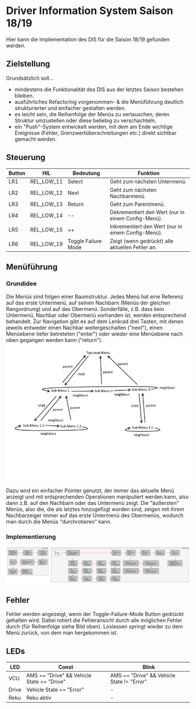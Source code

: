 # Driver Information System Saison 18/19

Hier kann die Implementation des DIS für die Saison 18/19 gefunden werden. 

## Zielstellung
Grundsätzlich soll...

* mindestens die Funktionalität des DIS aus der letztes Saison bestehen bleiben.
* ausführliches Refactoring vorgenommen- & die Menüführung deutlich strukturierter und einfacher gestalten werden.
* es leicht sein, die Reihenfolge der Menüs zu vertauschen, deren Struktur umzustellen oder diese beliebig zu verschachteln.
* ein "Push"-System entwickelt werden, mit dem am Ende wichtige Ereignisse (Fehler, Grenzwertüberschreitungen etc.) direkt sichtbar gemacht werden.

## Steuerung

| Button | HIL         | Bedeutung           | Funktion                                           |
|--------|-------------|---------------------|----------------------------------------------------|
| LR1    | REL_LOW_11  | Select              | Geht zum nächsten Untermenü.                       |
| LR2    | REL_LOW_12  | Next                | Geht zum nächsten Nachbarmenü.                     |
| LR3    | REL_LOW_13  | Return              | Geht zum Parentmenü.                               |
| LR4    | REL_LOW_14  | --                  | Dekrementiert den Wert (nur in einem Config-Menü). |
| LR5    | REL_LOW_15  | ++                  | Inkrementiert den Wert (nur in einem Config-Menü). |
| LR6    | REL_LOW_19  | Toggle Failure Mode | Zeigt (wenn gedrückt) alle aktuellen Fehler an.    |

## Menüführung
### Grundidee
Die Menüs sind folgen einer Baumstruktur. Jedes Menü hat eine Referenz auf das 
erste Untermenü, auf seinen Nachbarn (Menüs der gleichen Rangordnung) und auf das Obermenü. Sonderfälle, z.B. dass kein Untermenü, Nachbar oder Obermenü vorhanden ist, werden entsprechend behandelt. Zur Navigation gibt es auf dem Lenkrad drei Tasten, mit denen jeweils entweder einen Nachbar weitergeschalten ("next"), einen Menüebene tiefer betreteten ("enter") oder wieder eine Menüebene nach oben gegangen werden kann ("return"). ![Baumstruktur](doc/menu_structure.png)

Dazu wird ein einfacher Pointer genutzt, der immer das aktuelle Menü anzeigt und mit entsprechenden Operationen 
manipuliert werden kann, also dann z.B. auf den Nachbarn oder das Untermenü zeigt. Die "äußersten" Menüs, also die, die als letztes hinzugefügt worden sind, zeigen mit ihrem Nachbarzeiger immer auf das erste Untermenü des Obermenüs, wodurch man durch die Menüs "durchrotieren" kann.

### Implementierung
![Implementierung](doc/menu_impl.png)

## Fehler
Fehler werden angezeigt, wenn der Toggle-Failure-Mode Button gedrückt gehalten wird. Dabei rotiert die Fehleransicht durch alle möglichen Fehler durch (für Reihenfolge siehe Bild oben). Loslassen springt wieder zu dem Menü zurück, von dem man hergekommen ist.

## LEDs
| LED   | Const                                      | Blink                                      |
|-------|--------------------------------------------|--------------------------------------------|
| VCU   | AMS == "Drive" && Vehicle State == "Drive" | AMS == "Drive" && Vehicle State != "Error" |
| Drive | Vehicle State == "Error"                   | -                                          |
| Reku  | Reku aktiv                                 | -                                          |